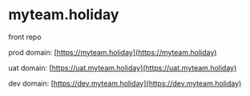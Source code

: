# myteam.holiday
front repo

prod domain: [https://myteam.holiday](https://myteam.holiday)

uat domain:  [https://uat.myteam.holiday](https://uat.myteam.holiday)

dev domain:  [https://dev.myteam.holiday](https://dev.myteam.holiday)
